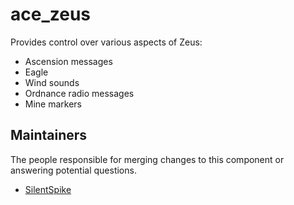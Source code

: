 ace_zeus
==========

Provides control over various aspects of Zeus:
- Ascension messages
- Eagle
- Wind sounds
- Ordnance radio messages
- Mine markers


## Maintainers

The people responsible for merging changes to this component or answering potential questions.

- [SilentSpike](http://github.com/SilentSpike)

